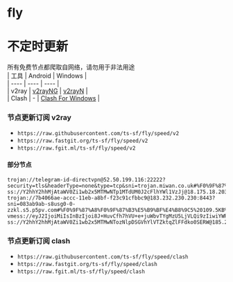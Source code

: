 # fly
# 不定时更新
所有免费节点都爬取自网络，请勿用于非法用途  
|  工具  | Android  | Windows  |  
|  ----  | ----   | ----  |  
| v2ray  | [v2rayNG](https://github.com/2dust/v2rayNG/releases) | [v2rayN](https://github.com/2dust/v2rayN/releases) |  
| Clash  | - | [Clash For Windows](https://github.com/2dust/clashN/releases) | 
  
### 节点更新订阅  v2ray
- `https://raw.githubusercontent.com/ts-sf/fly/speed/v2`  
- `https://raw.fastgit.org/ts-sf/fly/speed/v2`  
- `https://raw.fgit.ml/ts-sf/fly/speed/v2`  
#### 部分节点  
``` 
trojan://telegram-id-directvpn@52.50.199.116:22222?security=tls&headerType=none&type=tcp&sni=trojan.miwan.co.uk#%F0%9F%87%AE%F0%9F%87%AAIE%E7%88%B1%E5%B0%94%E5%85%B0%20790.3KB%2Fs
ss://Y2hhY2hhMjAtaWV0Zi1wb2x5MTMwNTp1MTdUM0J2cFlhYWl1VzJj@18.175.18.203:443#%F0%9F%87%BA%F0%9F%87%B8US%E7%BE%8E%E5%9B%BD4%201.8MB%2Fs
trojan://7b4066ae-accc-11eb-a8bf-f23c91cfbbc9@183.232.230.230:8443?sni=083ab9ab-s8usg0-0-zzkl.s5.p5pv.com#%F0%9F%87%A8%F0%9F%87%B3%E5%B9%BF%E4%B8%9C5%20109.5KB%2Fs
vmess://eyJ2IjoiMiIsInBzIjoi8J+HuvCfh7hVU+e+juWbvTYgMzU5LjVLQi9zIiwiYWRkIjoiMTcyLjY3LjIxNy4xNDQiLCJwb3J0IjoiODAiLCJpZCI6Ijg1Njc0NTUyLWNlNDEtNDRkOS1iYjJhLTUwZjc2NDUwYjNkOCIsImFpZCI6IjAiLCJzY3kiOiJhdXRvIiwibmV0Ijoid3MiLCJ0eXBlIjoibm9uZSIsImhvc3QiOiJsdjEueHYycmF5Lm5ldCIsInBhdGgiOiIvIiwidGxzIjoiIiwic25pIjoiIiwidGVzdF9uYW1lIjoiVVPnvo7lm702In0=
ss://Y2hhY2hhMjAtaWV0Zi1wb2x5MTMwNTozNlpDSGVhYlVTZktqZlFFdko0SERW@185.242.86.156:54170#%F0%9F%87%B7%F0%9F%87%BARU%E4%BF%84%E7%BD%97%E6%96%AF2%203.7MB%2Fs
```
### 节点更新订阅  clash
- `https://raw.githubusercontent.com/ts-sf/fly/speed/clash`  
- `https://raw.fastgit.org/ts-sf/fly/speed/clash`  
- `https://raw.fgit.ml/ts-sf/fly/speed/clash`  


